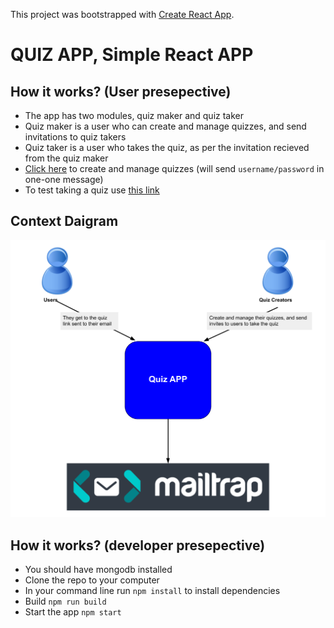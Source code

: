 This project was bootstrapped with [Create React App](https://github.com/facebook/create-react-app).

# QUIZ APP, Simple React APP

## How it works? (User presepective)

- The app has two modules, quiz maker and quiz taker
- Quiz maker is a user who can create and manage quizzes, and send invitations to quiz takers
- Quiz taker is a user who takes the quiz, as per the invitation recieved from the quiz maker
- [Click here](https://quiz-reactapp.herokuapp.com/) to create and manage quizzes (will send `username/password` in one-one message)
- To test taking a quiz use [this link](https://quiz-reactapp.herokuapp.com/app/quiz/775df227-5ec9-4a2a-93eb-ffa8e4029f16)

## Context Daigram

![](images/Context-diagrm.png)

## How it works? (developer presepective)

- You should have mongodb installed
- Clone the repo to your computer
- In your command line run `npm install` to install dependencies
- Build `npm run build`
- Start the app `npm start`